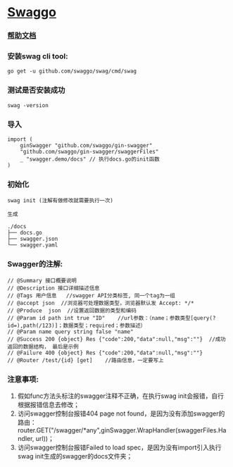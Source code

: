 # [Swaggo](https://github.com/swaggo)

### [帮助文档](https://github.com/swaggo/swag/blob/master/README_zh-CN.md)

### 安装swag cli tool:
    go get -u github.com/swaggo/swag/cmd/swag
### 测试是否安装成功
    swag -version
### 导入
```
import (
	ginSwagger "github.com/swaggo/gin-swagger"
	"github.com/swaggo/gin-swagger/swaggerFiles"
	_ "swagger.demo/docs" // 执行docs.go的init函数
)
```
### 初始化
```
swag init (注解有做修改就需要执行一次)

生成

./docs
├── docs.go
├── swagger.json
└── swagger.yaml
```

### Swagger的注解:
```
// @Summary 接口概要说明
// @Description 接口详细描述信息
// @Tags 用户信息   //swagger API分类标签, 同一个tag为一组
// @accept json  //浏览器可处理数据类型，浏览器默认发 Accept: */*
// @Produce  json  //设置返回数据的类型和编码
// @Param id path int true "ID"    //url参数：（name；参数类型[query(?id=),path(/123)]；数据类型；required；参数描述）
// @Param name query string false "name"
// @Success 200 {object} Res {"code":200,"data":null,"msg":""}  //成功返回的数据结构， 最后是示例
// @Failure 400 {object} Res {"code":200,"data":null,"msg":""}
// @Router /test/{id} [get]    //路由信息，一定要写上
```

### 注意事项:
1. 假如func方法头标注的swagger注释不正确，在执行swag init会报错，自行根据报错信息去修改；
2. 访问swagger控制台报错404 page not found，是因为没有添加swagger的路由：
    router.GET("/swagger/*any",ginSwagger.WrapHandler(swaggerFiles.Handler, url))；
3. 访问swagger控制台报错Failed to load spec，是因为没有import引入执行swag init生成的swagger的docs文件夹；
